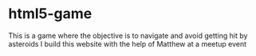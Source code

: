 # html5-game
This is a game where the objective is to navigate and avoid getting hit by asteroids
I build this website with the help of Matthew at a meetup event
